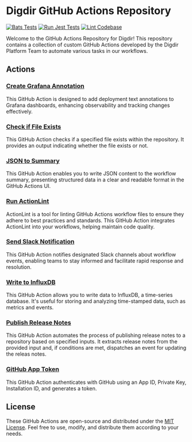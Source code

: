 # Digdir GitHub Actions Repository

[![Bats Tests](https://github.com/felleslosninger/github-actions/actions/workflows/internal-run-bats-tests.yml/badge.svg)](https://github.com/felleslosninger/github-actions/actions/workflows/internal-run-bats-tests.yml)
[![Run Jest Tests](https://github.com/felleslosninger/github-actions/actions/workflows/internal-run-jest-tests.yml/badge.svg)](https://github.com/felleslosninger/github-actions/actions/workflows/internal-run-jest-tests.yml)
[![Lint Codebase](https://github.com/felleslosninger/github-actions/actions/workflows/internal-linter.yml/badge.svg)](https://github.com/felleslosninger/github-actions/actions/workflows/internal-linter.yml)

Welcome to the GitHub Actions Repository for Digdir!
This repository contains a collection of custom GitHub Actions developed by the Digdir Platform Team to automate various tasks in our workflows.

## Actions

### [Create Grafana Annotation](./create-grafana-annotation/README.md)

This GitHub Action is designed to add deployment text annotations to Grafana dashboards, enhancing observability and tracking changes effectively.

### [Check if File Exists](./file-exists/README.md)

This GitHub Action checks if a specified file exists within the repository. It provides an output indicating whether the file exists or not.

### [JSON to Summary](./json-to-summary/README.md)

This GitHub Action enables you to write JSON content to the workflow summary, presenting structured data in a clear and readable format in the GitHub Actions UI.

### [Run ActionLint](./run-actionlint/README.md)

ActionLint is a tool for linting GitHub Actions workflow files to ensure they adhere to best practices and standards. This GitHub Action integrates ActionLint into your workflows, helping maintain code quality.

### [Send Slack Notification](./send-slack-notification/README.md)

This GitHub Action notifies designated Slack channels about workflow events, enabling teams to stay informed and facilitate rapid response and resolution.

### [Write to InfluxDB](./write-to-influxdb/README.md)

This GitHub Action allows you to write data to InfluxDB, a time-series database. It's useful for storing and analyzing time-stamped data, such as metrics and events.

### [Publish Release Notes](./publish-release-notes/README.md)

This GitHub Action automates the process of publishing release notes to a repository based on specified inputs. It extracts release notes from the provided input and, if conditions are met, dispatches an event for updating the releas notes.

### [GitHub App Token](./github-app-token/README.md)

This GitHub Action authenticates with GitHub using an App ID, Private Key, Installation ID, and generates a token.

## License

These GitHub Actions are open-source and distributed under the [MIT License](LICENSE). Feel free to use, modify, and distribute them according to your needs.
